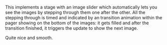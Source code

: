 This implements a stage with an image slider which automatically lets you see the images by stepping through them one after the other. All the stepping through is timed and indicated by an transition animation within the pager showing on the bottom of the images: it gets filled and after the transition finished, it triggers the update to show the next image.

Quite nice and smooth.